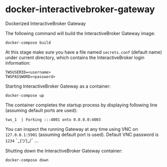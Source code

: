 # docker-interactivebroker-gateway
Dockerized InteractiveBroker Gateway

The following command will build the InteractiveBroker Gateway image:
```
docker-compose build
```
At this stage make sure you have a file named `secrets.conf` (default name) under current directory, which contains the InteractiveBroker login information:

```
TWSUSERID=<username>
TWSPASSWORD=<password>
```

Starting InteractiveBroker Gateway as a container:
```
docker-compose up
```

The container completes the startup process by displaying following line (assuming default ports are used):

```
tws_1  | Forking :::4001 onto 0.0.0.0:4003
```

You can inspect the running Gateway at any time using VNC on `127.0.0.1:5901` (assuming default port is used).
 Default VNC password is `1234` ¯\_(ツ)_/¯ ...

Shutting down the InteractiveBroker Gateway container:
```
docker-compose down
```
